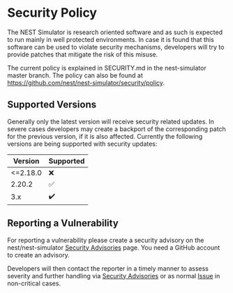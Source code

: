 
# Security Policy

The NEST Simulator is research oriented software and as such is expected to
run mainly in well protected environments. In case it is found that this
software can be used to violate security mechanisms, developers will try to
provide patches that mitigate the risk of this misuse.

The current policy is explained in SECURITY.md in the nest-simulator
master branch.  The policy can also be found at
<https://github.com/nest/nest-simulator/security/policy>.

## Supported Versions

Generally only the latest version will receive security related
updates. In severe cases developers may create a backport of the
corresponding patch for the previous version, if it is also affected.
Currently the following versions are being supported with security
updates:

| Version  | Supported          |
| -------- | ------------------ |
| <=2.18.0 | :x:                |
| 2.20.2   | :white_check_mark: |
| 3.x      | :heavy_check_mark: |

## Reporting a Vulnerability

For reporting a vulnerability please create a security advisory on the
nest/nest-simulator [Security
Advisories](https://github.com/nest/nest-simulator/security/advisories)
page.  You need a GitHub account to create an advisory.

Developers will then contact the reporter in a timely manner to assess
severity and further handling via [Security
Advisories](https://github.com/nest/nest-simulator/security/advisories)
or as normal [Issue](https://github.com/nest/nest-simulator/issues) in
non-critical cases.
